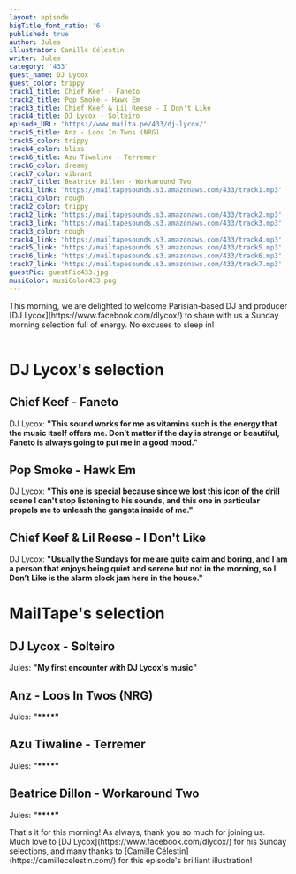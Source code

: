 ```yaml
---
layout: episode
bigTitle_font_ratio: '6'
published: true
author: Jules
illustrator: Camille Célestin
writer: Jules
category: '433'
guest_name: DJ Lycox
guest_color: trippy
track1_title: Chief Keef - Faneto
track2_title: Pop Smoke - Hawk Em
track3_title: Chief Keef & Lil Reese - I Don't Like
track4_title: DJ Lycox - Solteiro
episode_URL: 'https://www.mailta.pe/433/dj-lycox/'
track5_title: Anz - Loos In Twos (NRG)
track5_color: trippy
track4_color: bliss
track6_title: Azu Tiwaline - Terremer
track6_color: dreamy
track7_color: vibrant
track7_title: Beatrice Dillon - Workaround Two
track1_link: 'https://mailtapesounds.s3.amazonaws.com/433/track1.mp3'
track1_color: rough
track2_color: trippy
track2_link: 'https://mailtapesounds.s3.amazonaws.com/433/track2.mp3'
track3_link: 'https://mailtapesounds.s3.amazonaws.com/433/track3.mp3'
track3_color: rough
track4_link: 'https://mailtapesounds.s3.amazonaws.com/433/track4.mp3'
track5_link: 'https://mailtapesounds.s3.amazonaws.com/433/track5.mp3'
track6_link: 'https://mailtapesounds.s3.amazonaws.com/433/track6.mp3'
track7_link: 'https://mailtapesounds.s3.amazonaws.com/433/track7.mp3'
guestPic: guestPic433.jpg
musiColor: musiColor433.png
---
```

<p id="introduction"> This morning, we are delighted to welcome Parisian-based DJ and producer [DJ Lycox](https://www.facebook.com/dlycox/) to share with us a Sunday morning selection full of energy. No excuses to sleep in!
<br><br>

</p>


# DJ Lycox's selection

## Chief Keef - Faneto
DJ Lycox: **"**This sound works for me as vitamins such is the energy that the music itself offers me. Don’t matter if the day is strange or beautiful, Faneto is always going to put me in a good mood.**"**

## Pop Smoke - Hawk Em
DJ Lycox: **"**This one is special because since we lost this icon of the drill scene I can't stop listening to his sounds, and this one in particular propels me to unleash the gangsta inside of me.**"**

## Chief Keef & Lil Reese - I Don't Like
DJ Lycox: **"**Usually the Sundays for me are quite calm and boring, and I am a person that enjoys being quiet and serene but not in the morning, so I Don’t Like is the alarm clock jam here in the house.**"**


# MailTape's selection

## DJ Lycox - Solteiro
Jules: **"**My first encounter with DJ Lycox's music**"**

## Anz - Loos In Twos (NRG)
Jules: **"****"**

## Azu Tiwaline - Terremer
Jules: **"****"**

## Beatrice Dillon - Workaround Two
Jules: **"****"**


<p id="outroduction">That's it for this morning! As always, thank you so much for joining us. Much love to [DJ Lycox](https://www.facebook.com/dlycox/) for his Sunday selections, and many thanks to [Camille Célestin](https://camillecelestin.com/) for this episode's brilliant illustration!</p>
